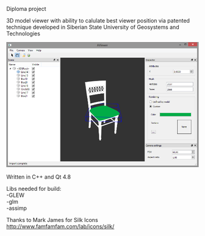 Diploma project  

3D model viewer with ability to calulate best viewer position via patented technique developed in Siberian State University of Geosystems and Technologies

![alt tag](https://github.com/alpex92/AViewer/blob/master/screenshot.png)

Written in C++ and Qt 4.8

Libs needed for build:  
-GLEW  
-glm  
-assimp  

Thanks to Mark James for Silk Icons  
http://www.famfamfam.com/lab/icons/silk/
